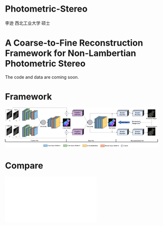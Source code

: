 # Photometric-Stereo
李逊 西北工业大学 硕士
# A Coarse-to-Fine Reconstruction Framework for Non-Lambertian Photometric Stereo
The code and data are coming soon.
# Framework
![image](pipline.png)
# Compare
![image](compared.pdf)
